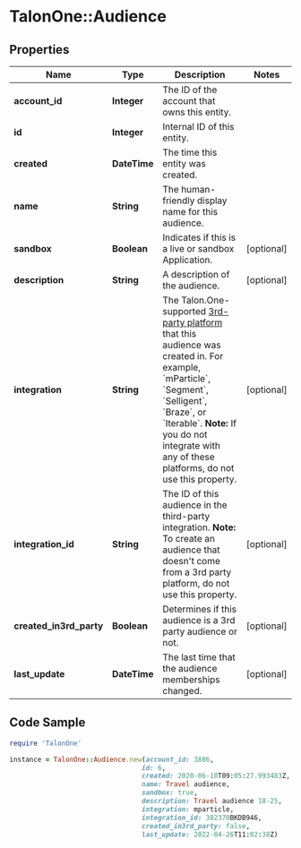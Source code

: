 # TalonOne::Audience

## Properties

Name | Type | Description | Notes
------------ | ------------- | ------------- | -------------
**account_id** | **Integer** | The ID of the account that owns this entity. | 
**id** | **Integer** | Internal ID of this entity. | 
**created** | **DateTime** | The time this entity was created. | 
**name** | **String** | The human-friendly display name for this audience. | 
**sandbox** | **Boolean** | Indicates if this is a live or sandbox Application. | [optional] 
**description** | **String** | A description of the audience. | [optional] 
**integration** | **String** | The Talon.One-supported [3rd-party platform](https://docs.talon.one/docs/dev/technology-partners/overview) that this audience was created in.  For example, &#x60;mParticle&#x60;, &#x60;Segment&#x60;, &#x60;Selligent&#x60;, &#x60;Braze&#x60;, or &#x60;Iterable&#x60;.  **Note:** If you do not integrate with any of these platforms, do not use this property.  | [optional] 
**integration_id** | **String** | The ID of this audience in the third-party integration.  **Note:** To create an audience that doesn&#39;t come from a 3rd party platform, do not use this property.  | [optional] 
**created_in3rd_party** | **Boolean** | Determines if this audience is a 3rd party audience or not. | [optional] 
**last_update** | **DateTime** | The last time that the audience memberships changed. | [optional] 

## Code Sample

```ruby
require 'TalonOne'

instance = TalonOne::Audience.new(account_id: 3886,
                                 id: 6,
                                 created: 2020-06-10T09:05:27.993483Z,
                                 name: Travel audience,
                                 sandbox: true,
                                 description: Travel audience 18-25,
                                 integration: mparticle,
                                 integration_id: 382370BKDB946,
                                 created_in3rd_party: false,
                                 last_update: 2022-04-26T11:02:38Z)
```


